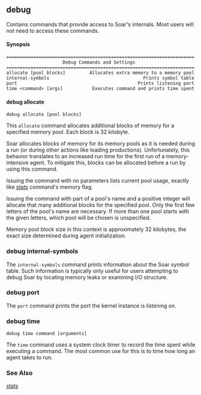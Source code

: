 ## debug

Contains commands that provide access to Soar's internals.  Most users will not need to access these commands.

#### Synopsis
```
======================================================================
                     Debug Commands and Settings
======================================================================
allocate [pool blocks]         Allocates extra memory to a memory pool
internal-symbols                                   Prints symbol table
port                                             Prints listening port
time <command> [args]           Executes command and prints time spent
```

#### debug allocate

```
debug allocate [pool blocks]
```

This `allocate` command allocates additional blocks of memory for a specified memory pool.  Each block is 32 kilobyte.

Soar allocates blocks of memory for its memory pools as it is needed during a run (or during other actions like loading productions). Unfortunately, this behavior translates to an increased run time for the first run of a memory-intensive agent. To mitigate this, blocks can be allocated before a run by using this command.

Issuing the command with no parameters lists current pool usage, exactly like [stats](./cmd_stats.md) command's memory flag.

Issuing the command with part of a pool's name and a positive integer will allocate that many additional blocks for the specified pool. Only the first few letters of the pool's name are necessary. If more than one pool starts with the given letters, which pool will be chosen is unspecified.

Memory pool block size in this context is approximately 32 kilobytes, the exact size determined during agent initialization.

### debug internal-symbols

The `internal-symbols` command prints information about the Soar symbol table. Such information is typically only useful for users attempting to debug Soar by locating memory leaks or examining I/O structure.

### debug port 

The `port` command prints the port the kernel instance is listening on.

### debug time

```
debug time command [arguments]
```

The `time` command uses a system clock timer to record the time spent while executing a command.  The most common use for this is to time how long an agent takes to run.

### See Also

[stats](./cmd_stats.md)
